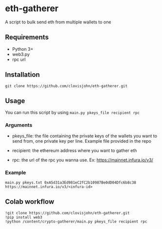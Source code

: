 # eth-gatherer
A script to bulk send eth from multiple wallets to one

## Requirements
* Python 3+
* web3.py
* rpc url


## Installation
```
git clone https://github.com/clovisjohn/eth-gatherer.git
```


## Usage
You can run this script by using `main.py pkeys_file recipient rpc`

### Arguments
- pkeys_file: the file containing the private keys of the wallets you want to send from, one private key per line. Example file provided in the repo


- recipient: the ethereum address where you want to gather eth

- rpc: the url of the rpc you wanna use. Ex: https://mainnet.infura.io/v3/<infura-id>
  
               
### Example

```
main.py pkeys.txt 0xA5d31a3Ed981eC2fC2b10987Be0dD04Dfc6b8c38 https://mainnet.infura.io/v3/<infura-id>
```

## Colab workflow
```
!git clone https://github.com/clovisjohn/eth-gatherer.git
!pip install web3
!python /content/crypto-gatherer/main.py pkeys_file recipient rpc
